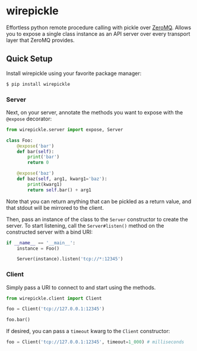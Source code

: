 # wirepickle

Effortless python remote procedure calling with pickle over [ZeroMQ](http://zeromq.org).
Allows you to expose a single class instance as an API server over every transport layer
that ZeroMQ provides.

## Quick Setup

Install wirepickle using your favorite package manager:

```bash
$ pip install wirepickle
```

### Server

Next, on your server, annotate the methods you want to expose with the `@expose` decorator:

```python
from wirepickle.server import expose, Server

class Foo:
    @expose('bar')
    def bar(self):
        print('bar')
        return 0

    @expose('baz')
    def baz(self, arg1, kwarg1='baz'):
        print(kwarg1)
        return self.bar() + arg1
```

Note that you can return anything that can be pickled as a return value,
and that stdout will be mirrored to the client.

Then, pass an instance of the class to the `Server` constructor to create the server.
To start listening, call the `Server#listen()` method on the constructed server with
a bind URI:

```python
if __name__ == '__main__':
    instance = Foo()

    Server(instance).listen('tcp://*:12345')
```

### Client

Simply pass a URI to connect to and start using the methods.

```python
from wirepickle.client import Client

foo = Client('tcp://127.0.0.1:12345')

foo.bar()
```

If desired, you can pass a `timeout` kwarg to the `Client` constructor:

```python
foo = Client('tcp://127.0.0.1:12345', timeout=1_000) # milliseconds
```

